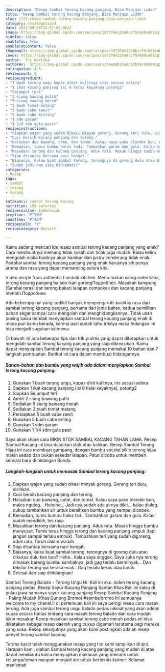 ```yaml
---
description: "Resep Sambal terong kacang panjang, Bisa Manjain Lidah"
title: "Resep Sambal terong kacang panjang, Bisa Manjain Lidah"
slug: 1222-resep-sambal-terong-kacang-panjang-bisa-manjain-lidah
category: Uncategorized
date: 2021-08-24T15:57:02.062Z
image: https://img-global.cpcdn.com/recipes/107374e12546ccf9/680x482cq70/sambal-terong-kacang-panjang-foto-resep-utama.jpg
hideToc: false
enableToc: true
enableTocContent: false
thumbnail: https://img-global.cpcdn.com/recipes/107374e12546ccf9/680x482cq70/sambal-terong-kacang-panjang-foto-resep-utama.jpg
cover: https://img-global.cpcdn.com/recipes/107374e12546ccf9/680x482cq70/sambal-terong-kacang-panjang-foto-resep-utama.jpg
author:  Tri Kartika
authorAv:  https://img-global.cpcdn.com/users/54e80b15a6ab7b59/60x60cq50/avatar.jpg
ratingvalue: 4.8
reviewcount: 9
recipeingredient:
- "1 buah terong ungu kupas dikit kulitnya iris sesuai selera"
- "1 ikat kacang panjang isi 6 helai kayaknya potong2"
- "Sejumput teri"
- "2 siung bawang putih"
- "5 siung bawang merah"
- "2 buah tomat matang"
- "5 buah cabe rawit"
- "5 buah cabe kriting"
- "1 sdm garam"
- "1 1/4 sdm gula pasir"
recipeinstructions:
- "Siapkan wajan yang sudah dikasi minyak goreng. Goreng teri dulu, sisihkan."
- "Cuci bersih kacang panjang dan terong."
- "Haluskan duo bawang, cabe, dan tomat. Kalau saya pake blender bun, males nguleg... Hehehe... Jadi nya sudah ada airnya dikit... kalau diuleg, cukup tambahkan air untuk bersihkan bumbu yang nempel dicobek."
- "Kemudian, tumis bumbu halus tadi. Tambahkan garam dan gula. Kalau sudah mendidih, tes rasa."
- "Masukkan terong dan kacang panjang. Aduk rata. Masak hingga bumbu menyusut. Tumis terus hingga terong dan kacang panjang empuk (tapi jangan sampai terlalu empuk). Tambahkan teri yang sudah digoreng, aduk rata. Taruh dalam wadah"
- "Siap disantap bersama nasi hangat."
- "Biasanya, kalau buat sambal terong, terongnya di goreng dulu atau dikukus dulu kan bun? Hehe.. Kalau saya enggak. Saya suka nya terong dimasak bareng bumbu sambalnya, jadi gag terlalu berminyak... Dan tekstur terongnya kerasa enak.. Gag terlalu keras atau lunak.."
- "Sudah jadi dan siap dinikmati!"
categories:
- Resep
tags:
- sambal
- terong
- kacang

katakunci: sambal terong kacang 
nutrition: 155 calories
recipecuisine: Indonesian
preptime: "PT16M"
cooktime: "PT45M"
recipeyield: "3"
recipecategory: Dessert

---
```



Kamu sedang mencari ide resep sambal terong kacang panjang yang enak? Cara membuatnya memang tidak susah dan tidak juga mudah. Kalau keliru mengolah maka hasilnya akan hambar dan justru cenderung tidak enak. Padahal sambal terong kacang panjang yang enak harusnya sih punya aroma dan rasa yang dapat memancing selera kita.


Video recipe from authentic Lombok kitchen. Menu makan siang sederhana, terong kacang panjang balado ikan gorengПодробнее. Masakan kampung (Sambal terasi dan terong bakar) lalapan cempokak dan kacang panjang mentah.Подробнее.

Ada beberapa hal yang sedikit banyak mempengaruhi kualitas rasa dari sambal terong kacang panjang, pertama dari jenis bahan, kedua pemilihan bahan segar sampai cara mengolah dan menghidangkannya. Tidak usah pusing kalau hendak menyiapkan sambal terong kacang panjang enak di mana pun kamu berada, karena asal sudah tahu triknya maka hidangan ini bisa menjadi suguhan istimewa.


Di bawah ini ada beberapa tips dan trik praktis yang dapat diterapkan untuk mengolah sambal terong kacang panjang yang siap dikreasikan. Kamu dapat menyiapkan Sambal terong kacang panjang memakai 10 bahan dan 7 langkah pembuatan. Berikut ini cara dalam membuat hidangannya.

<!--inarticleads1-->

##### Bahan-bahan dan bumbu yang wajib ada dalam menyiapkan Sambal terong kacang panjang:

1. Gunakan 1 buah terong ungu, kupas dikit kulitnya, iris sesuai selera
1. Siapkan 1 ikat kacang panjang (isi 6 helai kayaknya), potong2
1. Siapkan Sejumput teri
1. Ambil 2 siung bawang putih
1. Sediakan 5 siung bawang merah
1. Sediakan 2 buah tomat matang
1. Persiapkan 5 buah cabe rawit
1. Gunakan 5 buah cabe kriting
1. Gunakan 1 sdm garam
1. Gunakan 1 1/4 sdm gula pasir


Saya akan share cara BIKIN STOK SAMBAL KACANG TAHAN LAMA. Resep Sambal Kacang ini bisa dijadikan stok atau bahkan. Resep Sambal Terong Hijau ini cara membuat gampang, dengan bumbu spesial bikin terong hijau makin sedap dan bukan sekedar lalapan. Patut dicoba untuk memberi sensasi baru di hidangan Bunda. 

<!--inarticleads2-->

##### Langkah-langkah untuk memasak Sambal terong kacang panjang:

1. Siapkan wajan yang sudah dikasi minyak goreng. Goreng teri dulu, sisihkan.
1. Cuci bersih kacang panjang dan terong.
1. Haluskan duo bawang, cabe, dan tomat. Kalau saya pake blender bun, males nguleg... Hehehe... Jadi nya sudah ada airnya dikit... kalau diuleg, cukup tambahkan air untuk bersihkan bumbu yang nempel dicobek.
1. Kemudian, tumis bumbu halus tadi. Tambahkan garam dan gula. Kalau sudah mendidih, tes rasa.
1. Masukkan terong dan kacang panjang. Aduk rata. Masak hingga bumbu menyusut. Tumis terus hingga terong dan kacang panjang empuk (tapi jangan sampai terlalu empuk). Tambahkan teri yang sudah digoreng, aduk rata. Taruh dalam wadah
1. Siap disantap bersama nasi hangat.
1. Biasanya, kalau buat sambal terong, terongnya di goreng dulu atau dikukus dulu kan bun? Hehe.. Kalau saya enggak. Saya suka nya terong dimasak bareng bumbu sambalnya, jadi gag terlalu berminyak... Dan tekstur terongnya kerasa enak.. Gag terlalu keras atau lunak..
1. Selesai dan siap dihidangkan!

Sambal Terong Balado - Terong Ungu Hi. Kali ini aku. lodeh terong kacang panjang pedas. Resep Sayur Kacang Panjang Santan Khas Bali ini kalau di pulau jawa namanya sayur kacang panjang Resep Sambal Kacang Panjang - Paling Mudah (Khas Gunung Bromo) #sambalbromo hii semuanya welcome to my chenel.!! di pertemuan kali ini saya berbgi resep cara masak terong. Ada juga sambal terong ungu balado pedas nikmat yang akan admin kupas secara tuntas tentang cara masak terong balado dan cara mudah bikin masakan Resep masakan sambal terong cabe merah pedas ini bisa dikatakan sebagai resep daerah yang cukup digemari terutama bagi mereka yang suka. Resep selanjutnya yang akan kami postingkan adalah resep penyet terong sambal kacang. 

Terima kasih telah menggunakan resep yang tim kami tampilkan di sini. Harapan kami, olahan Sambal terong kacang panjang yang mudah di atas dapat membantu kamu menyiapkan makanan yang menarik untuk keluarga/teman maupun menjadi ide untuk berbisnis kuliner. Selamat menikmati
